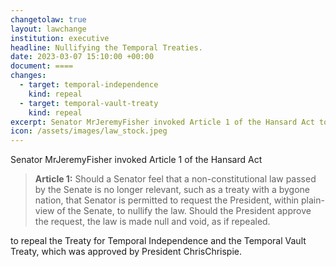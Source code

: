 ```yaml
---
changetolaw: true
layout: lawchange
institution: executive
headline: Nullifying the Temporal Treaties.
date: 2023-03-07 15:10:00 +00:00
document: ====
changes:
  - target: temporal-independence
    kind: repeal
  - target: temporal-vault-treaty
    kind: repeal
excerpt: Senator MrJeremyFisher invoked Article 1 of the Hansard Act to nullify both the Temporal treaties.
icon: /assets/images/law_stock.jpeg
---
```

Senator MrJeremyFisher invoked Article 1 of the Hansard Act

> **Article 1:** Should a Senator feel that a non-constitutional law passed by the Senate is no longer relevant, such as a treaty with a bygone nation, that Senator is permitted to request the President, within plain-view of the Senate, to nullify the law. Should the President approve the request, the law is made null and void, as if repealed.

to repeal the Treaty for Temporal Independence and the Temporal Vault Treaty, which was approved by President ChrisChrispie.